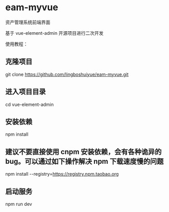 # eam-myvue
资产管理系统前端界面

基于 vue-element-admin 开源项目进行二次开发

使用教程：
## 克隆项目
git clone https://github.com/lingboshuiyue/eam-myvue.git

## 进入项目目录
cd vue-element-admin

## 安装依赖
npm install

## 建议不要直接使用 cnpm 安装依赖，会有各种诡异的 bug。可以通过如下操作解决 npm 下载速度慢的问题
npm install --registry=https://registry.npm.taobao.org

## 启动服务
npm run dev